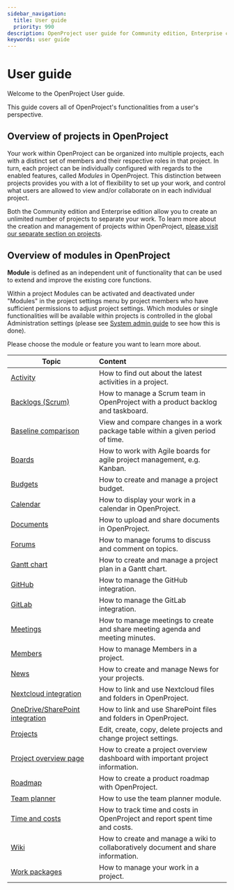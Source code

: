 ```yaml
---
sidebar_navigation:
  title: User guide
  priority: 990
description: OpenProject user guide for Community edition, Enterprise cloud and Enterprise on-premises.
keywords: user guide
---
```

# User guide

Welcome to the OpenProject User guide.

This guide covers all of OpenProject's functionalities from a user's perspective.

## Overview of projects in OpenProject

Your work within OpenProject can be organized into multiple projects, each with a distinct set of members and their respective roles in that project.  In turn, each project can be individually configured with regards to the enabled features, called *Modules* in OpenProject. This distinction between projects provides you with a lot of flexibility to set up your work, and control what users are allowed to view and/or collaborate on in each individual project.

Both the Community edition and Enterprise edition allow you to create an unlimited number of projects to separate your work. To learn more about the creation and management of projects within OpenProject, [please visit our separate section on projects](projects/).

## Overview of modules in OpenProject

<div class="glossary">

**Module** is defined as an independent unit of functionality that can be used to extend and improve the existing core functions.

</div>

Within a project Modules can be activated and deactivated under "Modules" in the project settings menu by project members who have sufficient permissions to adjust project settings. Which modules or single functionalities will be available within projects is controlled in the global Administration settings (please see [System admin guide](../system-admin-guide/projects) to see how this is done).

Please choose the module or feature you want to learn more about.

| Topic                                                        | Content                                                      |
| ------------------------------------------------------------ | :----------------------------------------------------------- |
| [Activity](activity)                                         | How to find out about the latest activities in a project.    |
| [Backlogs (Scrum)](backlogs-scrum)                           | How to manage a Scrum team in OpenProject with a product backlog and taskboard. |
| [Baseline comparison](work-packages/baseline-comparison)     | View and compare changes in a work package table within a given period of time. |
| [Boards](agile-boards)                                       | How to work with Agile boards for agile project management, e.g. Kanban. |
| [Budgets](budgets)                                           | How to create and manage a project budget.                   |
| [Calendar](calendar)                                         | How to display your work in a calendar in OpenProject.       |
| [Documents](documents)                                       | How to upload and share documents in OpenProject.            |
| [Forums](forums)                                             | How to manage forums to discuss and comment on topics.       |
| [Gantt chart](gantt-chart)                                   | How to create and manage a project plan in a Gantt chart.    |
| [GitHub](../system-admin-guide/integrations/github-integration/) | How to manage the GitHub integration.                        |
| [GitLab](../system-admin-guide/integrations/gitlab-integration/) | How to manage the GitLab integration.                        |
| [Meetings](meetings)                                         | How to manage meetings to create and share meeting agenda and meeting minutes. |
| [Members](members)                                           | How to manage Members in a project.                          |
| [News](news)                                                 | How to create and manage News for your projects.             |
| [Nextcloud integration](./file-management/nextcloud-integration) | How to link and use Nextcloud files and folders in OpenProject. |
| [OneDrive/SharePoint integration](./file-management/one-drive-integration) | How to link and use SharePoint files and folders in OpenProject. |
| [Projects](projects)                                         | Edit, create, copy, delete projects and change project settings. |
| [Project overview page](project-overview)                    | How to create a project overview dashboard with important project information. |
| [Roadmap](roadmap)                                           | How to create a product roadmap with OpenProject.            |
| [Team planner](team-planner)                                 | How to use the team planner module.                          |
| [Time and costs](time-and-costs)                             | How to track time and costs in OpenProject and report spent time and costs. |
| [Wiki](wiki)                                                 | How to create and manage a wiki to collaboratively document and share information. |
| [Work packages](work-packages)                               | How to manage your work in a project.                        |

